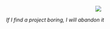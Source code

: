
<div align="center">
  
![](https://github-readme-stats.vercel.app/api/top-langs/?username=ComradeCanuck&theme=transparent&hide_border=true&include_all_commits=false&count_private=false)
  
</div>

*If I find a project boring, I will abandon it*
